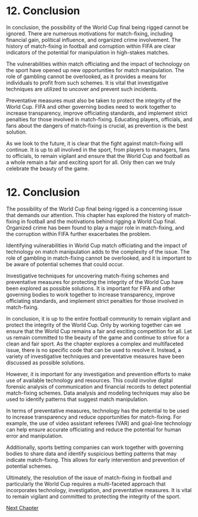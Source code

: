 # 12. Conclusion

In conclusion, the possibility of the World Cup final being rigged cannot be ignored. There are numerous motivations for match-fixing, including financial gain, political influence, and organized crime involvement. The history of match-fixing in football and corruption within FIFA are clear indicators of the potential for manipulation in high-stakes matches.

The vulnerabilities within match officiating and the impact of technology on the sport have opened up new opportunities for match manipulation. The role of gambling cannot be overlooked, as it provides a means for individuals to profit from such schemes. It is vital that investigative techniques are utilized to uncover and prevent such incidents.

Preventative measures must also be taken to protect the integrity of the World Cup. FIFA and other governing bodies need to work together to increase transparency, improve officiating standards, and implement strict penalties for those involved in match-fixing. Educating players, officials, and fans about the dangers of match-fixing is crucial, as prevention is the best solution.

As we look to the future, it is clear that the fight against match-fixing will continue. It is up to all involved in the sport, from players to managers, fans to officials, to remain vigilant and ensure that the World Cup and football as a whole remain a fair and exciting sport for all. Only then can we truly celebrate the beauty of the game.
# 12. Conclusion

The possibility of the World Cup final being rigged is a concerning issue that demands our attention. This chapter has explored the history of match-fixing in football and the motivations behind rigging a World Cup final. Organized crime has been found to play a major role in match-fixing, and the corruption within FIFA further exacerbates the problem.

Identifying vulnerabilities in World Cup match officiating and the impact of technology on match manipulation adds to the complexity of the issue. The role of gambling in match-fixing cannot be overlooked, and it is important to be aware of potential schemes that could occur.

Investigative techniques for uncovering match-fixing schemes and preventative measures for protecting the integrity of the World Cup have been explored as possible solutions. It is important for FIFA and other governing bodies to work together to increase transparency, improve officiating standards, and implement strict penalties for those involved in match-fixing.

In conclusion, it is up to the entire football community to remain vigilant and protect the integrity of the World Cup. Only by working together can we ensure that the World Cup remains a fair and exciting competition for all. Let us remain committed to the beauty of the game and continue to strive for a clean and fair sport.
As the chapter explores a complex and multifaceted issue, there is no specific code that can be used to resolve it. Instead, a variety of investigative techniques and preventative measures have been discussed as possible solutions.

However, it is important for any investigation and prevention efforts to make use of available technology and resources. This could involve digital forensic analysis of communication and financial records to detect potential match-fixing schemes. Data analysis and modeling techniques may also be used to identify patterns that suggest match manipulation.

In terms of preventative measures, technology has the potential to be used to increase transparency and reduce opportunities for match-fixing. For example, the use of video assistant referees (VAR) and goal-line technology can help ensure accurate officiating and reduce the potential for human error and manipulation. 

Additionally, sports betting companies can work together with governing bodies to share data and identify suspicious betting patterns that may indicate match-fixing. This allows for early intervention and prevention of potential schemes.

Ultimately, the resolution of the issue of match-fixing in football and particularly the World Cup requires a multi-faceted approach that incorporates technology, investigation, and preventative measures. It is vital to remain vigilant and committed to protecting the integrity of the sport.


[Next Chapter](13_Chapter13.md)